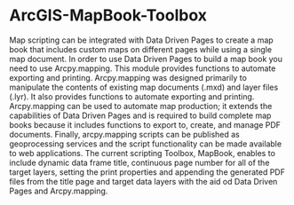 # ArcGIS-MapBook-Toolbox
Map scripting can be integrated with Data Driven Pages to create a map book that includes custom maps on different pages while using a single map document. In order to use Data Driven Pages to build a map book you need to use Arcpy.mapping. This module provides functions to automate exporting and printing. Arcpy.mapping was designed primarily to manipulate the contents of existing map documents (.mxd) and layer files (.lyr). It also provides functions to automate exporting and printing. Arcpy.mapping can be used to automate map production; it extends the capabilities of Data Driven Pages and is required to build complete map books because it includes functions to export to, create, and manage PDF documents. Finally, arcpy.mapping scripts can be published as geoprocessing services and the script functionality can be made available to web applications. 
The current scripting Toolbox, MapBook, enables to include dynamic data frame title, continuous page number for all of the target layers, setting the print properties and appending the generated PDF files from the title page and target data layers with the aid od Data Driven Pages and Arcpy.mapping. 
